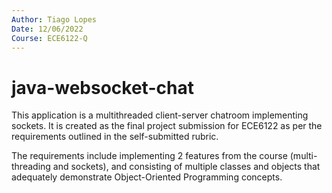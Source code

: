 ```yaml
---
Author: Tiago Lopes
Date: 12/06/2022
Course: ECE6122-Q
---
```

# java-websocket-chat
This application is a multithreaded client-server chatroom implementing sockets. It is created as the final project
submission for ECE6122 as per the requirements outlined in the self-submitted rubric.

The requirements include implementing 2 features from the course (multi-threading and sockets), and consisting of
multiple classes and objects that adequately demonstrate Object-Oriented Programming concepts.
